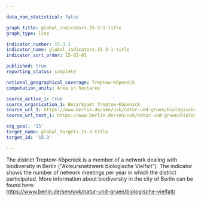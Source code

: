 ```yaml
---

data_non_statistical: false

graph_title: global_indicators.15-3-1-title
graph_type: line

indicator_number: 15.3.1
indicator_name: global_indicators.15-3-1-title
indicator_sort_order: 15-03-01

published: true
reporting_status: complete

national_geographical_coverage: Treptow-Köpenick
computation_units: Area in hectares

source_active_1: true
source_organisation_1: Bezirksamt Treptow-Köpenick
source_url_1: https://www.berlin.de/sen/uvk/natur-und-gruen/biologische-vielfalt/netzwerk/
source_url_text_1: https://www.berlin.de/sen/uvk/natur-und-gruen/biologische-vielfalt/netzwerk/

sdg_goal: '15'
target_name: global_targets.15-3-title
target_id: '15.3'

---
```

The district Treptow-Köpenick is a member of a network dealing with biodiversity in Berlin ("Akteursnetzwerk biologische Vielfalt"). The indicator shows the number of network meetings per year in which the district participated.
More information about biodiversity in the city of Berlin can be found here:<br> 
<a href="https://www.berlin.de/sen/uvk/natur-und-gruen/biologische-vielfalt/">https://www.berlin.de/sen/uvk/natur-und-gruen/biologische-vielfalt/</a>

